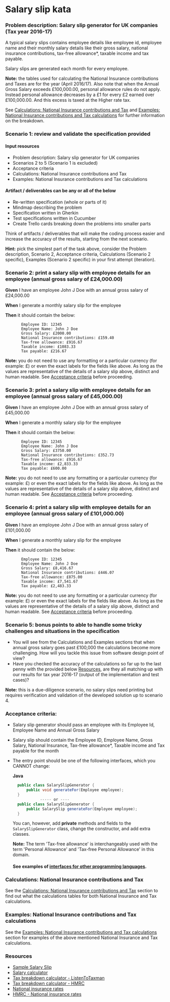 Salary slip kata
================

### Problem description: Salary slip generator for UK companies (Tax year 2016-17)
 
  A typical salary slips contains employee details like employee id, employee name and their monthly salary details like their gross salary, national insurance contributions, tax-free allowance*, taxable income and tax payable.
  
  Salary slips are generated each month for every employee.
   
  **Note:** the tables used for calculating the National Insurance contributions and Taxes are for the year (April 2016/17).
  Also note that when the Annual Gross Salary exceeds £100,000.00, personal allowance rules do not apply. Instead personal allowance decreases by a £1 for every £2 earned over £100,000.00. And this excess is taxed at the Higher rate tax.

  See [Calculations: National Insurance contributions and Tax](#calculations-national-insurance-contributions-and-tax) and [Examples: National Insurance contributions and Tax calculations](#examples-national-insurance-contributions-and-tax-calculations) for further information on the breakdown.

### Scenario 1: review and validate the specification provided
   
#### Input resources
  
  - Problem description: Salary slip generator for UK companies
  - Scenarios 2 to 5 (Scenario 1 is excluded)
  - Acceptance criteria
  - Calculations: National Insurance contributions and Tax
  - Examples: National Insurance contributions and Tax calculations
 
#### Artifact / deliverables can be any or all of the below
  
  - Re-written specification (whole or parts of it)
  - Mindmap describing the problem
  - Specification written in Gherkin
  - Test specifications written in Cucumber
  - Create Trello cards breaking down the problems into smaller parts
  
Think of artifacts / deliverables that will make the coding process easier and increase the accuracy of the results, starting from the next scenario.

**Hint:** pick the simplest part of the task above, consider the Problem description, Scenario 2, Acceptance criteria, Calculations (Scenario 2 specific), Examples (Scenario 2 specific) in your first attempt (iteration).
  
### Scenario 2: print a salary slip with employee details for an employee (annual gross salary of £24,000.00)
    
  <p><b>Given</b> I have an employee John J Doe with an annual gross salary of £24,000.00</p>
  <p><b>When</b> I generate a monthly salary slip for the employee</p>
  <p><b>Then</b> it should contain the below:</p>
  
           Employee ID: 12345
           Employee Name: John J Doe
           Gross Salary: £2000.00
           National Insurance contributions: £159.40
           Tax-free allowance: £916.67
           Taxable income: £1083.33
           Tax payable: £216.67 
         
   **Note:** you do not need to use any formatting or a particular currency (for example: £) or even the exact labels for the fields like above. As long as the values are representative of the details of a salary slip above, distinct and human readable.
   See [Acceptance criteria](#acceptance-criteria) before proceeding. 

### Scenario 3: print a salary slip with employee details for an employee (annual gross salary of £45,000.00)
    
  <p><b>Given</b> I have an employee John J Doe with an annual gross salary of £45,000.00</p>
  <p><b>When</b> I generate a monthly salary slip for the employee</p>
  <p><b>Then</b> it should contain the below:</p>
  
           Employee ID: 12345
           Employee Name: John J Doe
           Gross Salary: £3750.00
           National Insurance contributions: £352.73
           Tax-free allowance: £916.67
           Taxable income: £2,833.33
           Tax payable: £600.00 
         
   **Note:** you do not need to use any formatting or a particular currency (for example: £) or even the exact labels for the fields like above. As long as the values are representative of the details of a salary slip above, distinct and human readable.
   See [Acceptance criteria](#acceptance-criteria) before proceeding. 

### Scenario 4: print a salary slip with employee details for an employee (annual gross salary of £101,000.00)
    
  <p><b>Given</b> I have an employee John J Doe with an annual gross salary of £101,000.00</p>
  <p><b>When</b> I generate a monthly salary slip for the employee</p>
  <p><b>Then</b> it should contain the below:</p>
  
           Employee ID: 12345
           Employee Name: John J Doe
           Gross Salary: £8,416.67
           National Insurance contributions: £446.07
           Tax-free allowance: £875.00
           Taxable income: £7,541.67
           Tax payable: £2,483.33 
         
   **Note:** you do not need to use any formatting or a particular currency (for example: £) or even the exact labels for the fields like above. As long as the values are representative of the details of a salary slip above, distinct and human readable.
   See [Acceptance criteria](#acceptance-criteria) before proceeding.

### Scenario 5: bonus points to able to handle some tricky challenges and situations in the specification
   
   - You will see from the Calculations and Examples sections that when annual gross salary goes past £100,000 the calculations become more challenging. How will you tackle this issue from software design point of view?
   - Have you checked the accuracy of the calculations so far up to the last penny with the provided below [Resources](#resources), are they all matching up with our results for tax year 2016-17 (output of the implementation and test cases)?
   
   **Note:** this is a due-diligence scenario, no salary slips need printing but requires verification and validation of the developed solution up to scenario 4. 
   
### Acceptance criteria:
- Salary slip generator should pass an employee with its Employee Id, Employee Name and Annual Gross Salary
- Salary slip should contain the Employee ID, Employee Name, Gross Salary, National Insurance, Tax-free allowance*, Taxable income and Tax payable for the month
- The entry point should be one of the following interfaces, which you CANNOT change:
  
  **Java** 
  ```java  
    public class SalarySlipGenerator {
        public void generateFor(Employee employee);
    }
              ----- or ----
    public class SalarySlipGenerator {
        public SalarySlip generateFor(Employee employee);
    }
  ```
  
  You can, however, add **private** methods and fields to the `SalarySlipGenerator` class, change the constructor, and add extra classes.
      
  **Note:** The term 'Tax-free allowance' is interchangeably used with the term 'Personal Allowance' and 'Tax-free Personal Allowance' in this domain.
  
  #### See examples of [interfaces for other programming languages](other-language-interfaces.md).  
  
### Calculations: National Insurance contributions and Tax

  See the [Calculations: National Insurance contributions and Tax](CALCULATIONS.md) section to find out what the calculations tables for both National Insurance and Tax calculations. 

### Examples: National Insurance contributions and Tax calculations

  See the [Examples: National Insurance contributions and Tax calculations](EXAMPLES.md) section for examples of the above mentioned National Insurance and Tax calculations.   
 
### Resources
- [Sample Salary Slip](http://1.bp.blogspot.com/-lJXMuMQCGtE/Udm8dlTIeSI/AAAAAAAAA1Q/jLxBZndJTAA/s1600/Pay+Slip+Format.JPG)
- [Salary calculator](http://www.thesalarycalculator.co.uk/)
- [Tax breakdown calculator - ListenToTaxman](https://listentotaxman.com/122000?)
- [Tax breakdown calculator - HMRC](http://tools.hmrc.gov.uk/hmrctaxcalculator/screen/Personal+Tax+Calculator/en-GB/summary?user=guest)
- [National insurance rates](http://www.which.co.uk/money/tax/guides/national-insurance-explained/national-insurance-rates/)
- [HMRC - National insurance rates](https://www.gov.uk/guidance/rates-and-thresholds-for-employers-2016-to-2017)
